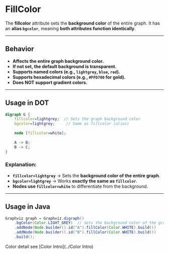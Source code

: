 # FillColor

The **fillcolor** attribute sets the **background color** of the entire graph.
 It has an **alias `bgcolor`**, meaning **both attributes function identically**.

------

## **Behavior**

- **Affects the entire graph background color.**
- **If not set, the default background is transparent.**
- **Supports named colors (e.g., `lightgrey`, `blue`, `red`).**
- **Supports hexadecimal colors (e.g., `#FFD700` for gold).**
- **Does NOT support gradient colors.**

------

## **Usage in DOT**

```dot
digraph G {
    fillcolor=lightgrey;  // Sets the graph background color
    bgcolor=lightgrey;     // Same as fillcolor (alias)
    
    node [fillcolor=white];
    
    A -> B;
    B -> C;
}
```

### **Explanation**:

- **`fillcolor=lightgrey`** → Sets the **background color of the entire graph**.
- **`bgcolor=lightgrey`** → Works **exactly the same as `fillcolor`**.
- **Nodes use `fillcolor=white`** to differentiate from the background.

------

## **Usage in Java**

```java
Graphviz graph = Graphviz.digraph()
    .bgColor(Color.LIGHT_GREY)  // Sets the background color of the graph (same as bgColor)
    .addNode(Node.builder().id("A").fillColor(Color.WHITE).build())
    .addNode(Node.builder().id("B").fillColor(Color.WHITE).build())
    .build();
```

Color detail see [Color Intro](../Color Intro)